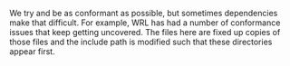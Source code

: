 We try and be as conformant as possible, but sometimes dependencies make that
difficult. For example, WRL has had a number of conformance issues that keep
getting uncovered. The files here are fixed up copies of those files and the
include path is modified such that these directories appear first.
